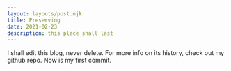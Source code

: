 ```yaml
---
layout: layouts/post.njk
title: Preserving
date: 2021-02-23
description: this place shall last
---
```

I shall edit this blog, never delete. For more info on its history, check out my github repo. Now is my first commit.
